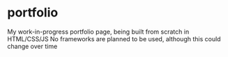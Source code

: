 # portfolio
My work-in-progress portfolio page, being built from scratch in HTML/CSS/JS
No frameworks are planned to be used, although this could change over time


